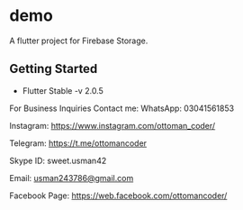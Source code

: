 # demo

A flutter project for Firebase Storage.

## Getting Started

- Flutter Stable -v 2.0.5

For Business Inquiries Contact me:
WhatsApp: 03041561853

Instagram: https://www.instagram.com/ottoman_coder/​

Telegram: https://t.me/ottomancoder​

Skype ID: sweet.usman42

Email: usman243786@gmail.com

Facebook Page: https://web.facebook.com/ottomancoder/